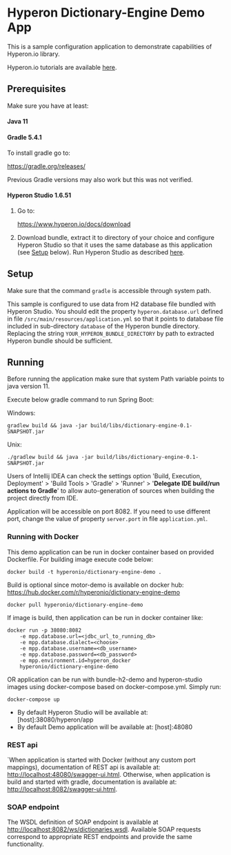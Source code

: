 # Hyperon Dictionary-Engine Demo App

This is a sample configuration application to demonstrate capabilities of Hyperon.io library. 

Hyperon.io tutorials are available [here](https://www.hyperon.io/docs/tutorials).

## Prerequisites

Make sure you have at least:

#### Java 11

#### Gradle 5.4.1

To install gradle go to:

https://gradle.org/releases/

Previous Gradle versions may also work but this was not verified.

#### Hyperon Studio 1.6.51

1. Go to:

    https://www.hyperon.io/docs/download

2. Download bundle, extract it to directory of your choice and configure 
Hyperon Studio so that it uses the same database as this application 
(see [Setup](#setup) below). Run Hyperon Studio as described 
[here](https://www.hyperon.io/tutorial/installing-hyperon-studio).  

## Setup

Make sure that the command ```gradle``` is accessible through system path.

This sample is configured to use data from H2 database file bundled with Hyperon
Studio. You should edit the property ```hyperon.database.url``` defined in file 
```/src/main/resources/application.yml``` so that it points to database file included in 
sub-directory ```database``` of the Hyperon bundle directory. Replacing the string 
```YOUR_HYPERON_BUNDLE_DIRECTORY``` by path to extracted Hyperon bundle should be 
sufficient.

## Running

Before running the application make sure that system Path variable points to java version 11.

Execute below gradle command to run Spring Boot:

Windows:
   ```text
   gradlew build && java -jar build/libs/dictionary-engine-0.1-SNAPSHOT.jar
   ```

Unix:
```text
./gradlew build && java -jar build/libs/dictionary-engine-0.1-SNAPSHOT.jar
```
Users of Intellij IDEA can check the settings option 'Build, Execution, Deployment' > 
'Build Tools > 'Gradle' > 'Runner' > '**Delegate IDE build/run actions to Gradle**' to allow
auto-generation of sources when building the project directly from IDE.

Application will be accessible on port 8082. 
If you need to use different port, change the value of property  ```server.port``` 
in file ```application.yml```. 

### Running with Docker
This demo application can be run in docker container based on provided Dockerfile.
For building image execute code below:
```text
docker build -t hyperonio/dictionary-engine-demo .
```
Build is optional since motor-demo is available on docker hub:
https://hub.docker.com/r/hyperonio/dictionary-engine-demo
```text
docker pull hyperonio/dictionary-engine-demo
```
If image is build, then application can be run in docker container like:
```text
docker run -p 38080:8082 
    -e mpp.database.url=<jdbc_url_to_running_db>
    -e mpp.database.dialect=<choose>
    -e mpp.database.username=<db_username>
    -e mpp.database.password=<db_password>
    -e mpp.environment.id=hyperon_docker
    hyperonio/dictionary-engine-demo
```
OR application can be run with bundle-h2-demo and hyperon-studio images
using docker-compose based on docker-compose.yml. Simply run:
```text
docker-compose up
```
* By default Hyperon Studio will be available at: [host]:38080/hyperon/app
* By default Demo application will be available at: [host]:48080


### REST api

`When application is started with Docker (without any custom port mappings), documentation of REST api is available at:
[http://localhost:48080/swagger-ui.html](http://localhost:48080/swagger-ui.html).
Otherwise, when application is build and started with gradle, documentation is available at:
[http://localhost:8082/swagger-ui.html](http://localhost:8082/swagger-ui.html).
### SOAP endpoint

The WSDL definition of SOAP endpoint is available at 
[http://localhost:8082/ws/dictionaries.wsdl](http://localhost:8082/ws/dictionaries.wsdl). 
Available SOAP requests correspond to appropriate REST endpoints and provide the same functionality.  

